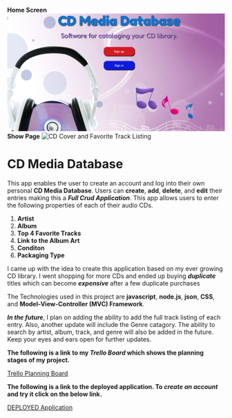 __Home Screen__
![CD with Headphones with text CD Media Database](./assets/splash-screen.png)
__Show Page__
![CD Cover and Favorite Track Listing](./assets/show-screen)
# CD Media Database

This app enables the user to create an account and log into their own personal __CD Media Database__.  Users can __create__, __add__, __delete__, and __edit__ their entries making this a ***Full Crud Application***.  This app allows users to enter the following properties of each of their audio CDs.

 1. __Artist__
 2. __Album__
 3. __Top 4 Favorite Tracks__
 4. __Link to the Album Art__
 5. __Conditon__ 
 6. __Packaging Type__

I came up with the idea to create this application based on my ever growing CD library.  I went shopping for more CDs and ended up buying ***duplicate*** titles which can become ***expensive*** after a few duplicate purchases

The Technologies used in this project are __javascript__, __node.js__, __json__, __CSS__, and __Model-View-Controller (MVC) Framework__.

***In the future***, I plan on adding the ability to add the full track listing of each entry.  Also, another update will include the Genre catagory. The ability to search by artist, album, track, and genre will also be added in the future.  Keep your eyes and ears open for further updates.

__The following is a link to my ***Trello Board*** which shows the planning stages of my project.__

[Trello Planning Board](https://trello.com/invite/b/67d4a00ad57c506cb094388c/ATTI0dd965a07242a0ae50ce0c7527cd7552546F7F90/project-2-trello)

__The following is a link to the deployed application.  To ***create an account*** and try it click on the below link.__

[DEPLOYED Application](https://my-project-2-239d6ad4e34c.herokuapp.com/)


